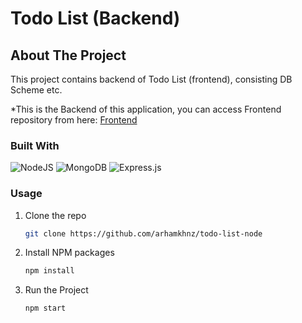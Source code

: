 # Todo List (Backend)

## About The Project

This project contains backend of Todo List (frontend), consisting DB Scheme etc.

*This is the Backend of this application, you can access Frontend repository from here: [Frontend](https://github.com/arhamkhnz/todo-list-front)

### Built With

![NodeJS](https://img.shields.io/badge/node.js-6DA55F?style=for-the-badge&logo=node.js&logoColor=white)
![MongoDB](https://img.shields.io/badge/MongoDB-%234ea94b.svg?style=for-the-badge&logo=mongodb&logoColor=white)
![Express.js](https://img.shields.io/badge/express.js-%23404d59.svg?style=for-the-badge&logo=express&logoColor=%2361DAFB)


### Usage

1. Clone the repo
   ```sh
   git clone https://github.com/arhamkhnz/todo-list-node
   ```
2. Install NPM packages
   ```sh
   npm install
   ```
3. Run the Project
   ```sh
   npm start
   ```
